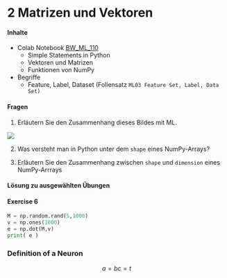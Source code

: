 # 2 Matrizen und Vektoren

#### Inhalte 

* Colab Notebook [BW\_ML\_110](https://github.com/Prof-Greipl/bwb-610-fsm-machine-learning/blob/master/colab_notebooks/BW_ML_110_Phython_Vectors%20and%20Matrices.ipynb)
  * Simple Statements in Python
  * Vektoren und Matrizen
  * Funktionen von NumPy
* Begriffe
  * Feature, Label, Dataset \(Foliensatz `ML03 Feature Set, Label, Data Set)`

#### Fragen

1. Erläutern Sie den Zusammenhang dieses Bildes mit ML.

![](../.gitbook/assets/img_2042_r1.jpg)

2. Was versteht man in Python unter dem `shape` eines NumPy-Arrays?

3. Erläutern Sie den Zusammenhang zwischen `shape` und `dimension` eines NumPy-Arrrays

#### Lösung zu ausgewählten Übungen

#### Exercise 6

```python
M = np.random.rand(5,1000)
v = np.ones(1000)
e = np.dot(M,v)
print( e )
```



### Definition of a Neuron

$$
a = b c = t
$$

